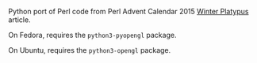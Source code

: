Python port of Perl code from Perl Advent Calendar 2015 [Winter Platypus](http://perladvent.org/2015/2015-12-03.html) article.

On Fedora, requires the `python3-pyopengl` package.

On Ubuntu, requires the `python3-opengl` package.
